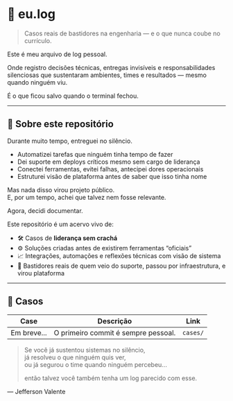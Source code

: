 # 📘 eu.log

> Casos reais de bastidores na engenharia — e o que nunca coube no currículo.

Este é meu arquivo de log pessoal.

Onde registro decisões técnicas, entregas invisíveis e responsabilidades silenciosas que sustentaram ambientes, times e resultados — mesmo quando ninguém viu.
  
É o que ficou salvo quando o terminal fechou.

---

## 📂 Sobre este repositório

Durante muito tempo, entreguei no silêncio.

- Automatizei tarefas que ninguém tinha tempo de fazer  
- Dei suporte em deploys críticos mesmo sem cargo de liderança  
- Conectei ferramentas, evitei falhas, antecipei dores operacionais  
- Estruturei visão de plataforma antes de saber que isso tinha nome

Mas nada disso virou projeto público.  
E, por um tempo, achei que talvez nem fosse relevante.

Agora, decidi documentar.

Este repositório é um acervo vivo de:

- 🛠️ Casos de **liderança sem crachá**  
- ⚙️ Soluções criadas antes de existirem ferramentas “oficiais”  
- 📈 Integrações, automações e reflexões técnicas com visão de sistema  
- 🧠 Bastidores reais de quem veio do suporte, passou por infraestrutura, e virou plataforma

---

## 🔗 Casos

| Case | Descrição | Link |
|------|-----------|------|
| Em breve... | O primeiro commit é sempre pessoal. | `cases/` |

> Se você já sustentou sistemas no silêncio,  
> já resolveu o que ninguém quis ver,  
> ou já segurou o time quando ninguém percebeu...  
>  
> então talvez você também tenha um log parecido com esse.

— Jefferson Valente
